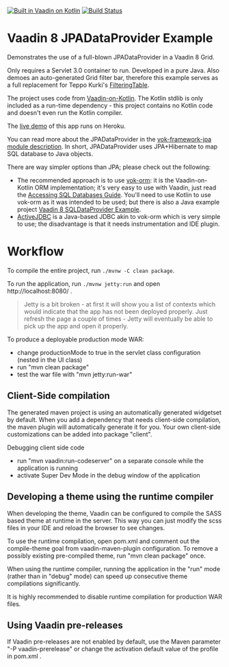 [![Built in Vaadin on Kotlin](http://vaadinonkotlin.eu/images/built_in_vok_badge_small.png)](http://vaadinonkotlin.eu)
[![Build Status](https://travis-ci.org/mvysny/vaadin8-jpadataprovider-example.svg?branch=master)](https://travis-ci.org/mvysny/vaadin8-jpadataprovider-example)

Vaadin 8 JPADataProvider Example
================================

Demonstrates the use of a full-blown JPADataProvider in a Vaadin 8 Grid.

Only requires a Servlet 3.0 container to run. Developed in a pure Java. Also demoes an auto-generated
Grid filter bar, therefore this example serves as a full replacement for Teppo Kurki's
[FilteringTable](https://vaadin.com/directory/component/filteringtable).

The project uses code from [Vaadin-on-Kotlin](http://vaadinonkotlin.eu). The Kotlin stdlib is
only included as a run-time dependency - this project contains no Kotlin code and doesn't even
run the Kotlin compiler.

The [live demo](https://vaadin8-jpadataprovider-exampl.herokuapp.com/) of this app runs on Heroku.

You can read more about the JPADataProvider in the [vok-framework-jpa module description](https://github.com/mvysny/vaadin-on-kotlin/tree/master/vok-framework-jpa).
In short, JPADataProvider uses JPA+Hibernate to map SQL database to Java objects.

There are way simpler options than JPA; please check out the following:

* The recommended approach is to use [vok-orm](https://github.com/mvysny/vok-orm): it is the Vaadin-on-Kotlin ORM implementation; it's very easy to use with Vaadin, just read the
[Accessing SQL Databases Guide](http://www.vaadinonkotlin.eu/databases.html). You'll need to use Kotlin to use vok-orm as it was intended to be used;
  but there is also a Java example project [Vaadin 8 SQLDataProvider Example](https://github.com/mvysny/vaadin8-sqldataprovider-example).
* [ActiveJDBC](http://javalite.io/activejdbc) is a Java-based JDBC akin to vok-orm which is very simple to use; the disadvantage is that it needs instrumentation
  and IDE plugin.

Workflow
========

To compile the entire project, run `./mvnw -C clean package`.

To run the application, run `./mvnw jetty:run` and open http://localhost:8080/ .

> Jetty is a bit broken - at first it will show you a list of contexts which would indicate that the
  app has not been deployed properly. Just refresh the page a couple of times - Jetty will eventually
  be able to pick up the app and open it properly.

To produce a deployable production mode WAR:
- change productionMode to true in the servlet class configuration (nested in the UI class)
- run "mvn clean package"
- test the war file with "mvn jetty:run-war"

Client-Side compilation
-------------------------

The generated maven project is using an automatically generated widgetset by default. 
When you add a dependency that needs client-side compilation, the maven plugin will 
automatically generate it for you. Your own client-side customizations can be added into
package "client".

Debugging client side code
  - run "mvn vaadin:run-codeserver" on a separate console while the application is running
  - activate Super Dev Mode in the debug window of the application

Developing a theme using the runtime compiler
-------------------------

When developing the theme, Vaadin can be configured to compile the SASS based
theme at runtime in the server. This way you can just modify the scss files in
your IDE and reload the browser to see changes.

To use the runtime compilation, open pom.xml and comment out the compile-theme 
goal from vaadin-maven-plugin configuration. To remove a possibly existing 
pre-compiled theme, run "mvn clean package" once.

When using the runtime compiler, running the application in the "run" mode 
(rather than in "debug" mode) can speed up consecutive theme compilations
significantly.

It is highly recommended to disable runtime compilation for production WAR files.

Using Vaadin pre-releases
-------------------------

If Vaadin pre-releases are not enabled by default, use the Maven parameter
"-P vaadin-prerelease" or change the activation default value of the profile in pom.xml .
